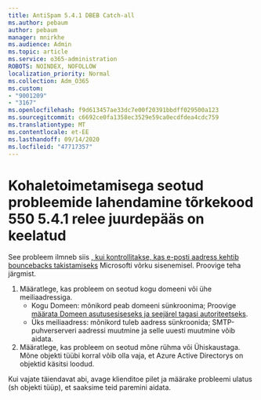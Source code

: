 ```yaml
---
title: AntiSpam 5.4.1 DBEB Catch-all
ms.author: pebaum
author: pebaum
manager: mnirkhe
ms.audience: Admin
ms.topic: article
ms.service: o365-administration
ROBOTS: NOINDEX, NOFOLLOW
localization_priority: Normal
ms.collection: Adm_O365
ms.custom:
- "9001209"
- "3167"
ms.openlocfilehash: f9d613457ae33dc7e00f20391bbdff029500a123
ms.sourcegitcommit: c6692ce0fa1358ec3529e59ca0ecdfdea4cdc759
ms.translationtype: MT
ms.contentlocale: et-EE
ms.lasthandoff: 09/14/2020
ms.locfileid: "47717357"
---
```

# <a name="fix-delivery-issues-for-error-code-550-541-relay-access-denied"></a>Kohaletoimetamisega seotud probleemide lahendamine tõrkekood 550 5.4.1 relee juurdepääs on keelatud

See probleem ilmneb siis [, kui kontrollitakse, kas e-posti aadress kehtib bouncebacks takistamiseks](https://docs.microsoft.com/exchange/mail-flow-best-practices/use-directory-based-edge-blocking) Microsofti võrku sisenemisel. Proovige teha järgmist.

1. Määratlege, kas probleem on seotud kogu domeeni või ühe meiliaadressiga.
    - Kogu Domeen: mõnikord peab domeeni sünkroonima; Proovige [määrata Domeen asutusesiseseks ja seejärel tagasi autoriteetseks](https://docs.microsoft.com/exchange/mail-flow-best-practices/manage-accepted-domains/manage-accepted-domains).
    - Üks meiliaadress: mõnikord tuleb aadress sünkroonida; SMTP-puhverserveri aadressi muutmine ja selle uuesti muutmine võib aidata.
2. Määratlege, kas probleem on seotud mõne rühma või Ühiskaustaga. Mõne objekti tüübi korral võib olla vaja, et Azure Active Directorys on objektid käsitsi loodud.

Kui vajate täiendavat abi, avage klienditoe pilet ja määrake probleemi ulatus (sh objekti tüüp), et saaksime teid paremini aidata.